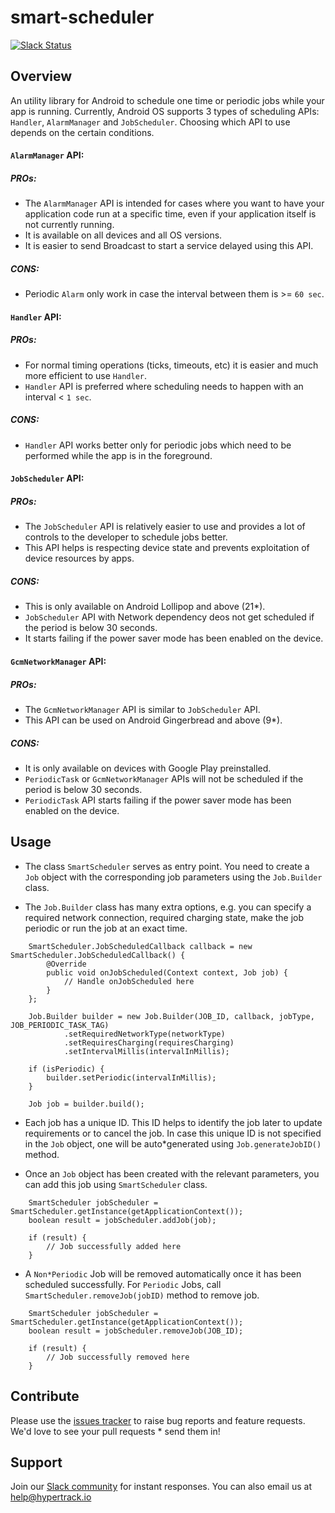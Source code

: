 # smart-scheduler
[![Slack Status](http://slack.hypertrack.io/badge.svg)](http://slack.hypertrack.io)

## Overview

An utility library for Android to schedule one time or periodic jobs while your app is running. Currently, Android OS supports 3 types of scheduling APIs: `Handler`, `AlarmManager` and `JobScheduler`.
Choosing which API to use depends on the certain conditions. 

#### `AlarmManager` API: 

##### PROs:
* The `AlarmManager` API is intended for cases where you want to have your application code run at a specific time, even if your application itself is not currently running. 
* It is available on all devices and all OS versions.
* It is easier to send Broadcast to start a service delayed using this API.

##### CONS:
* Periodic `Alarm` only work in case the interval between them is >= `60 sec`.


#### `Handler` API:

##### PROs:
* For normal timing operations (ticks, timeouts, etc) it is easier and much more efficient to use `Handler`.
* `Handler` API is preferred where scheduling needs to happen with an interval < `1 sec`.

##### CONS:
* `Handler` API works better only for periodic jobs which need to be performed while the app is in the foreground.


#### `JobScheduler` API:

##### PROs:
* The `JobScheduler` API is relatively easier to use and provides a lot of controls to the developer to schedule jobs better.
* This API helps is respecting device state and prevents exploitation of device resources by apps.

##### CONS:
* This is only available on Android Lollipop and above (21*).
* `JobScheduler` API with Network dependency deos not get scheduled if the period is below 30 seconds.
* It starts failing if the power saver mode has been enabled on the device.


#### `GcmNetworkManager` API:

##### PROs:
* The `GcmNetworkManager` API is similar to `JobScheduler` API.
* This API can be used on Android Gingerbread and above (9*).

##### CONS:
* It is only available on devices with Google Play preinstalled.
* `PeriodicTask` or `GcmNetworkManager` APIs will not be scheduled if the period is below 30 seconds. 
* `PeriodicTask` API starts failing if the power saver mode has been enabled on the device.


## Usage

* The class `SmartScheduler` serves as entry point. You need to create a `Job` object with the corresponding job parameters using the `Job.Builder` class.

* The `Job.Builder` class has many extra options, e.g. you can specify a required network connection, required charging state, make the job periodic or run the job at an exact time.

```
	SmartScheduler.JobScheduledCallback callback = new SmartScheduler.JobScheduledCallback() {
        @Override
        public void onJobScheduled(Context context, Job job) {
            // Handle onJobScheduled here
        }
    };

    Job.Builder builder = new Job.Builder(JOB_ID, callback, jobType, JOB_PERIODIC_TASK_TAG)
            .setRequiredNetworkType(networkType)
            .setRequiresCharging(requiresCharging)
            .setIntervalMillis(intervalInMillis);

    if (isPeriodic) {
        builder.setPeriodic(intervalInMillis);
    }

    Job job = builder.build();
```

* Each job has a unique ID. This ID helps to identify the job later to update requirements or to cancel the job. In case this unique ID is not specified in the `Job` object, one will be auto*generated using `Job.generateJobID()` method.

* Once an `Job` object has been created with the relevant parameters, you can add this job using `SmartScheduler` class.

```
	SmartScheduler jobScheduler = SmartScheduler.getInstance(getApplicationContext());
    boolean result = jobScheduler.addJob(job);

    if (result) {
        // Job successfully added here
    }
```

* A `Non*Periodic` Job will be removed automatically once it has been scheduled successfully. For `Periodic` Jobs, call `SmartScheduler.removeJob(jobID)` method to remove job.

```
	SmartScheduler jobScheduler = SmartScheduler.getInstance(getApplicationContext());
    boolean result = jobScheduler.removeJob(JOB_ID);

	if (result) {
        // Job successfully removed here
    }
```

## Contribute
Please use the [issues tracker](https://github.com/hypertrack/smart-scheduler-android/issues) to raise bug reports and feature requests. We'd love to see your pull requests * send them in!

## Support
Join our [Slack community](http://slack.hypertrack.io) for instant responses. You can also email us at help@hypertrack.io
